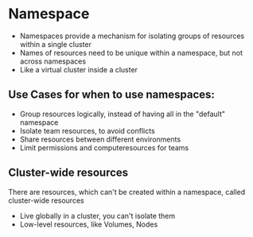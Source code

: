 # Namespace

* Namespaces provide a mechanism for isolating groups of resources within a single cluster
* Names of resources need to be unique within a namespace, but not across namespaces
* Like a virtual cluster inside a cluster

## Use Cases for when to use namespaces:
* Group resources logically, instead of having all in the "default" namespace
* Isolate team resources, to avoid conflicts
* Share resources between different environments
* Limit permissions and computeresources for teams

## Cluster-wide resources
There are resources, which can't be created within a namespace, called cluster-wide resources
* Live globally in a cluster, you can't isolate them
* Low-level resources, like Volumes, Nodes